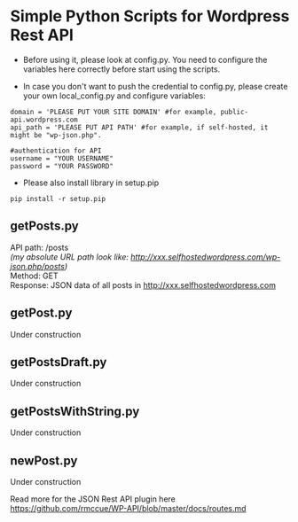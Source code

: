Simple Python Scripts for Wordpress Rest API
===

- Before using it, please look at config.py. You need to configure the variables here correctly before start using the scripts.

- In case you don't want to push the credential to config.py, please create your own local_config.py and configure variables:

```
domain = 'PLEASE PUT YOUR SITE DOMAIN' #for example, public-api.wordpress.com
api_path = 'PLEASE PUT API PATH' #for example, if self-hosted, it might be "wp-json.php".

#authentication for API
username = "YOUR USERNAME"
password = "YOUR PASSWORD"
```

- Please also install library in setup.pip

```
pip install -r setup.pip
```

getPosts.py
---
API path: /posts  
*(my absolute URL path look like: http://xxx.selfhostedwordpress.com/wp-json.php/posts)*  
Method: GET  
Response: JSON data of all posts in http://xxx.selfhostedwordpress.com  

getPost.py
---
Under construction

getPostsDraft.py
---
Under construction

getPostsWithString.py
---
Under construction

newPost.py
---
Under construction




Read more for the JSON Rest API plugin here https://github.com/rmccue/WP-API/blob/master/docs/routes.md


